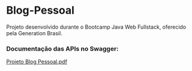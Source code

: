 # Blog-Pessoal
Projeto desenvolvido durante o Bootcamp Java Web Fullstack, oferecido pela Generation Brasil.

### Documentação das APIs no Swagger:
[Projeto Blog Pessoal.pdf](https://github.com/LeoDuarte37/Blog-Pessoal/files/14128032/Projeto.Blog.Pessoal.pdf)
